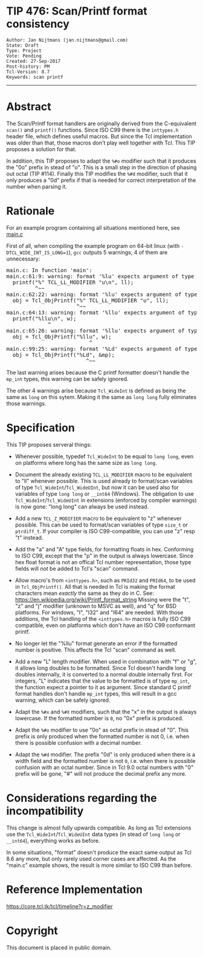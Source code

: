 # TIP 476: Scan/Printf format consistency
	Author: Jan Nijtmans (jan.nijtmans@gmail.com)
	State: Draft
	Type: Project
	Vote: Pending
	Created: 27-Sep-2017
	Post-history: PM
	Tcl-Version: 8.7
	Keywords: scan printf
-----

# Abstract

The Scan/Printf format handlers are originally derived from the
C-equivalent `scan()` and `printf()` functions. Since ISO C99 there is
the `inttypes.h` header file, which defines useful macros. But since
the Tcl implementation was older than that, those macros don't
play well together with Tcl. This TIP proposes a solution for that.

In addition, this TIP proposes to adapt the `%#o` modifier such that
it produces the "0o" prefix in stead of "o". This is a small step in the
direction of phasing out octal (TIP #114). Finally this TIP modifies
the `%#d` modifier, such that it only produces a "0d" prefix if that
is needed for correct interpretation of the number when parsing it.

# Rationale

For an example program containing all situations mentioned here,
see [main.c](../attach/476/main.c)

First of all, when compiling the example program on 64-bit linux
(with `-DTCL_WIDE_INT_IS_LONG=1`), `gcc` outputs 5 warnings, 4 of them
are unnecessary:

<pre>
main.c: In function 'main':
main.c:61:9: warning: format '%lu' expects argument of type 'long unsigned int', but argument 2 has type 'long long unsigned int' [-Wformat=]
  printf("%" TCL_LL_MODIFIER "u\n", ll);
         ^~~
main.c:62:22: warning: format '%lu' expects argument of type 'long unsigned int', but argument 2 has type 'long long unsigned int' [-Wformat=]
  obj = Tcl_ObjPrintf("%" TCL_LL_MODIFIER "u", ll);
                      ^~~
main.c:64:13: warning: format '%llu' expects argument of type 'long long unsigned int', but argument 2 has type 'Tcl_WideUInt {aka long unsigned int}' [-Wformat=]
  printf("%llu\n", w);
             ^
main.c:65:26: warning: format '%llu' expects argument of type 'long long unsigned int', but argument 2 has type 'Tcl_WideUInt {aka long unsigned int}' [-Wformat=]
  obj = Tcl_ObjPrintf("%llu", w);
                          ^
main.c:99:25: warning: format '%Ld' expects argument of type 'long long int', but argument 2 has type 'mp_int * {aka struct mp_int *}' [-Wformat=]
  obj = Tcl_ObjPrintf("%Ld", &mp);
                         ^~~
</pre>

The last warning arises because the C printf formatter doesn't handle the `mp_int` types, this warning can be safely ignored.

The other 4 warnings arise because `Tcl_WideInt` is defined as being the same as `long` on this sytem. Making it the same as `long long` fully eliminates those warnings.

# Specification

This TIP proposes serveral things:

   *   Whenever possible, typedef `Tcl_WideInt` to be equal to `long long`, even
       on platforms where long has the same size as `long long`.

   *   Document the already existing `TCL_LL_MODIFIER` macro to be equivalent
       to "ll" whenever possible. This is used already to format/scan variables
       of type `Tcl_WideInt`/`Tcl_WideUInt`, but now it can be used also for
       variables of type `long long` or `__int64` (Windows). The obligation to
       use `Tcl_WideInt`/`Tcl_WideUInt` in extensions (enforced by compiler
       warnings) is now gone: "long long" can always be used instead.

   *   Add a new `TCL_Z_MODIFIER` macro to be equivalent to "z" whenever possible.
       This can be used to format/scan variables of type `size_t` or `ptrdiff_t`.
       If your compiler is ISO C99-compatible, you can use "z" resp "t" instead.

   *   Add the "a" and "A" type fields, for formatting floats in hex. Conforming
       to ISO C99, except that the "p" in the output is always lowercase. Since
       hex float format is not an offical Tcl number representation, those type
       fields will _not_ be added to Tcl's "scan" command.

   *   Allow macro's from `<inttypes.h>`, such as `PRId32` and `PRId64`, to be used in
       `Tcl_ObjPrintf()`. All that is needed in Tcl is making the format characters
       mean _exactly_ the same as they do in C. See: <https://en.wikipedia.org/wiki/Printf_format_string>
       Missing were the "t", "z" and "j" modifier (unknown to MSVC as well), and "q"
       for BSD platforms. For windows, "I", "I32" and "I64" are needed. With those
       additions, the Tcl handling of the `<inttypes.h>` macros is fully ISO C99
       compatible, even on platforms which don't have an ISO C99
       conformant printf.

   *   No longer let the "%llu" format generate an error if the formatted number
       is positive. This affects the Tcl "scan" command as well.

   *   Add a new "L" length modifier. When used in combination with "f" or "g",
       it allows long doubles to be formatted. Since Tcl doesn't handle long doubles
       internally, it is converted to a normal double internally first.
       For integers, "L" indicates that the value to be formatted is of type `mp_int`,
       the function expect a pointer to it as argument. Since standard C printf
       format handles don't handle `mp_int` types, this will result in a gcc warning,
       which can be safely ignored.

   *   Adapt the `%#x` and `%#X` modifiers, such that the "x" in the output is always lowercase.
       If the formatted number is `0`, no "0x" prefix is produced.

   *   Adapt the `%#o` modifier to use "0o" as octal prefix in stead of "0".
       This prefix is only produced when the formatted number is not 0,
       i.e. when there is possible confusion with a decimal number.

   *   Adapt the `%#d` modifier. The prefix "0d" is only produced when there is
       a width field and the formatted number is not `0`, i.e. when there is
       possible confusion with an octal number. Since in Tcl 9.0 octal numbers
       with "0" prefix will be gone, "#" will not produce the decimal prefix any more.

# Considerations regarding the incompatibility

This change is almost fully upwards compatible. As long as Tcl extensions use the
`Tcl_WideInt`/`Tcl_WideUInt` data types (in stead of `long long` or `__int64`),
everything works as before.

In some situations, "format" doesn't produce the exact same output as Tcl 8.6
any more, but only rarely used corner cases are affected. As the "main.c"
example shows, the result is more similar to ISO C99 than before.

# Reference Implementation

<https://core.tcl.tk/tcl/timeline?r=z_modifier>

# Copyright

This document is placed in public domain.
